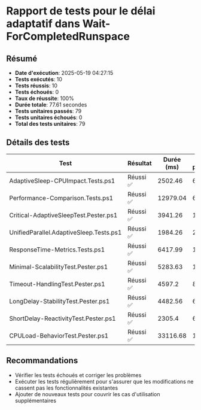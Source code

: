 # Rapport de tests pour le délai adaptatif dans Wait-ForCompletedRunspace

## Résumé

- **Date d'exécution**: 2025-05-19 04:27:15
- **Tests exécutés**: 10
- **Tests réussis**: 10
- **Tests échoués**: 0
- **Taux de réussite**: 100%
- **Durée totale**: 77.61 secondes
- **Tests unitaires passés**: 79
- **Tests unitaires échoués**: 0
- **Total des tests unitaires**: 79

## Détails des tests

| Test | Résultat | Durée (ms) | Tests passés | Tests échoués |
|------|----------|------------|--------------|---------------|
| AdaptiveSleep-CPUImpact.Tests.ps1 | Réussi ✅ | 2502.46 | 6 | 0 |
| Performance-Comparison.Tests.ps1 | Réussi ✅ | 12979.04 | 6 | 0 |
| Critical-AdaptiveSleepTest.Pester.ps1 | Réussi ✅ | 3941.26 | 11 | 0 |
| UnifiedParallel.AdaptiveSleep.Tests.ps1 | Réussi ✅ | 1984.26 | 2 | 0 |
| ResponseTime-Metrics.Tests.ps1 | Réussi ✅ | 6417.99 | 11 | 0 |
| Minimal-ScalabilityTest.Pester.ps1 | Réussi ✅ | 5283.63 | 11 | 0 |
| Timeout-HandlingTest.Pester.ps1 | Réussi ✅ | 4597.2 | 8 | 0 |
| LongDelay-StabilityTest.Pester.ps1 | Réussi ✅ | 4482.56 | 6 | 0 |
| ShortDelay-ReactivityTest.Pester.ps1 | Réussi ✅ | 2305.4 | 6 | 0 |
| CPULoad-BehaviorTest.Pester.ps1 | Réussi ✅ | 33116.68 | 12 | 0 |


## Recommandations

- Vérifier les tests échoués et corriger les problèmes
- Exécuter les tests régulièrement pour s'assurer que les modifications ne cassent pas les fonctionnalités existantes
- Ajouter de nouveaux tests pour couvrir les cas d'utilisation supplémentaires
